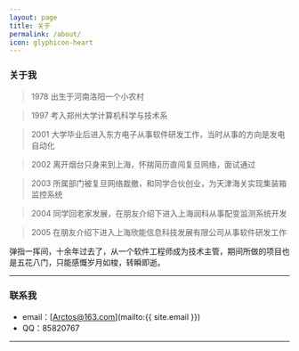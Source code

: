 ```yaml
---
layout: page
title: 关于
permalink: /about/
icon: glyphicon-heart
---
```


### 关于我

> 1978 出生于河南洛阳一个小农村

> 1997 考入郑州大学计算机科学与技术系

> 2001 大学毕业后进入东方电子从事软件研发工作，当时从事的方向是发电自动化

> 2002 离开烟台只身来到上海，怀揣简历直闯复旦网络，面试通过

> 2003 所属部门被复旦网络裁撤，和同学合伙创业，为天津海关实现集装箱监控系统

> 2004 同学回老家发展，在朋友介绍下进入上海润科从事配变监测系统开发

> 2005 在朋友介绍下进入上海欣能信息科技发展有限公司从事软件研发工作

弹指一挥间，十余年过去了，从一个软件工程师成为技术主管，期间所做的项目也是五花八门，只能感慨岁月如梭，转瞬即逝。

---

### 联系我

* email：[Arctos@163.com](mailto:{{ site.email }})
* QQ：85820767

---
